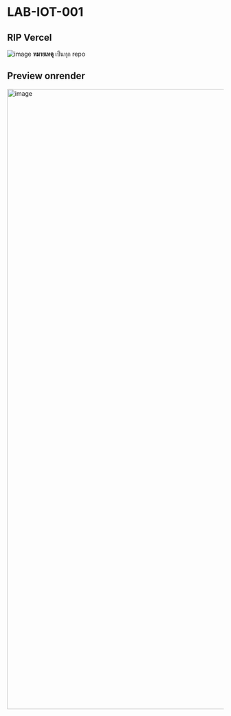 # LAB-IOT-001

## RIP Vercel
![image](https://github.com/user-attachments/assets/48833a79-fec7-4f75-ba9b-43768ac8e3e8)
**หมายเหตุ** เป็นทุก repo

## Preview onrender
<img width="1440" alt="image" src="https://github.com/user-attachments/assets/4051bb3f-b2fb-41da-949c-5380574c9547">
